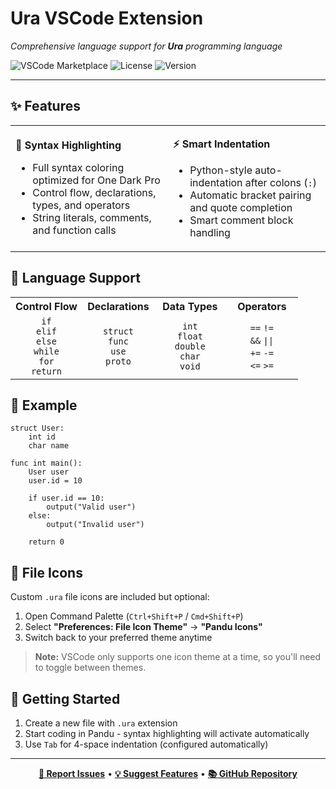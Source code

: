 
  
# Ura VSCode Extension

*Comprehensive language support for **Ura** programming language*

![VSCode Marketplace](https://img.shields.io/badge/VSCode-Marketplace-blue?style=flat-square&logo=visual-studio-code)
![License](https://img.shields.io/badge/license-MIT-green?style=flat-square)
![Version](https://img.shields.io/badge/version-0.0.1-orange?style=flat-square)

---

## ✨ Features

<table>
<tr>
<td width="50%">

**🎨 Syntax Highlighting**

- Full syntax coloring optimized for One Dark Pro
- Control flow, declarations, types, and operators
- String literals, comments, and function calls

</td>
<td width="50%">

**⚡ Smart Indentation**

- Python-style auto-indentation after colons (`:`)
- Automatic bracket pairing and quote completion
- Smart comment block handling

</td>
</tr>
</table>

## 🔧 Language Support

<div align="center">
<table>
<tr>
<th width="25%">Control Flow</th>
<th width="25%">Declarations</th>
<th width="25%">Data Types</th>
<th width="25%">Operators</th>
</tr>
<tr>
<td align="center">
<code>if</code><br>
<code>elif</code><br>
<code>else</code><br>
<code>while</code><br>
<code>for</code><br>
<code>return</code>
</td>
<td align="center">
<code>struct</code><br>
<code>func</code><br>
<code>use</code><br>
<code>proto</code>
</td>
<td align="center">
<code>int</code><br>
<code>float</code><br>
<code>double</code><br>
<code>char</code><br>
<code>void</code>
</td>
<td align="center">
<code>==</code> <code>!=</code><br>
<code>&&</code> <code>||</code><br>
<code>+=</code> <code>-=</code><br>
<code><=</code> <code>>=</code>
</td>
</tr>
</table>
</div>

## 📖 Example

```ura
struct User:
    int id
    char name

func int main():
    User user
    user.id = 10

    if user.id == 10:
        output("Valid user")
    else:
        output("Invalid user")

    return 0
```

## 🎨 File Icons

Custom `.ura` file icons are included but optional:

1. Open Command Palette (`Ctrl+Shift+P` / `Cmd+Shift+P`)
2. Select **"Preferences: File Icon Theme"** → **"Pandu Icons"**
3. Switch back to your preferred theme anytime

> **Note:** VSCode only supports one icon theme at a time, so you'll need to toggle between themes.

## 🚀 Getting Started

1. Create a new file with `.ura` extension
2. Start coding in Pandu - syntax highlighting will activate automatically
3. Use `Tab` for 4-space indentation (configured automatically)

---

<div align="center">

**[🐛 Report Issues](https://github.com/mohamedhrima/ura-vscode-extension/issues)** • **[💡 Suggest Features](https://github.com/mohamedhrima/ura-vscode-extension/issues/new)** • **[📚 GitHub Repository](https://github.com/mohamedhrima/ura-vscode-extension)**

</div>
